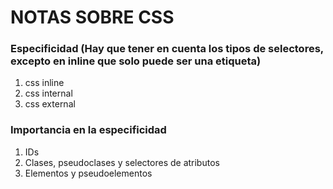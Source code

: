 # NOTAS SOBRE CSS

### Especificidad (Hay que tener en cuenta los tipos de selectores, excepto en inline que solo puede ser una etiqueta)
1. css inline
2. css internal
3. css external

### Importancia en la especificidad
1. IDs
2. Clases, pseudoclases y selectores de atributos
3. Elementos y pseudoelementos
